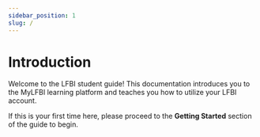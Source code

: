 ```yaml
---
sidebar_position: 1
slug: /
---
```


# Introduction

Welcome to the LFBI student guide! This documentation introduces you to the MyLFBI learning platform and teaches you how to utilize your LFBI account.

If this is your first time here, please proceed to the **Getting Started** section of the guide to begin.